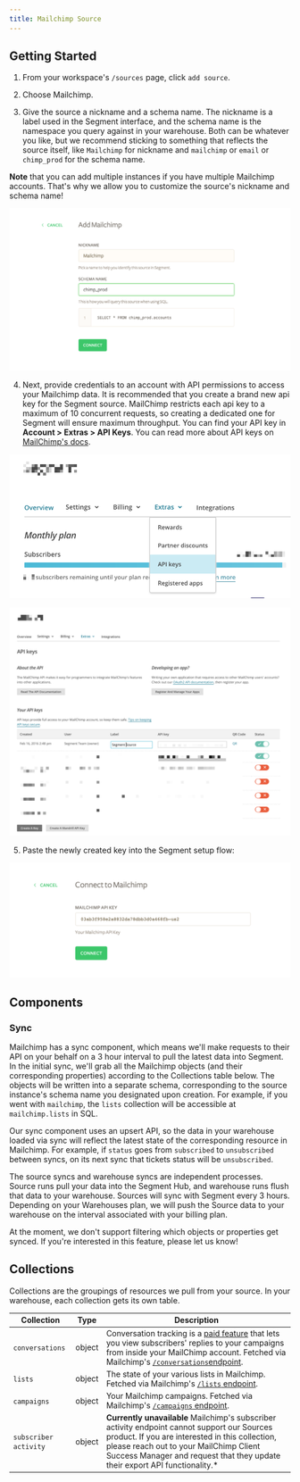 ```yaml
---
title: Mailchimp Source
---
```


## Getting Started

1. From your workspace's `/sources` page, click `add source`.

2. Choose Mailchimp.

3. Give the source a nickname and a schema name. The nickname is a label used in the Segment interface, and the schema name is the namespace you query against in your warehouse. Both can be whatever you like, but we recommend sticking to something that reflects the source itself, like `Mailchimp` for nickname and `mailchimp` or `email` or `chimp_prod` for the schema name.

  **Note** that you can add multiple instances if you have multiple Mailchimp accounts. That's why we allow you to customize the source's nickname and schema name!

  ![](images/2732771_Screen+Shot+2016-02-16+at+2.45.02+PM.png)

4. Next, provide credentials to an account with API permissions to access your Mailchimp data. It is recommended that you create a brand new api key for the Segment source. MailChimp restricts each api key to a maximum of 10 concurrent requests, so creating a dedicated one for Segment will ensure maximum throughput. You can find your API key in **Account > Extras > API Keys**. You can read more about API keys on [MailChimp's docs](http://kb.mailchimp.com/integrations/api-integrations/about-api-keys).

  ![](images/3027189_API+Keys.png)

  ![](images/3032880_ChimpKey.png)


5. Paste the newly created key into the Segment setup flow:

  ![](images/3146819_Screen+Shot+2016-02-16+at+2.52.00+PM.png)

## Components

### Sync

Mailchimp has a sync component, which means we'll make requests to their API on your behalf on a 3 hour interval to pull the latest data into Segment. In the initial sync, we'll grab all the Mailchimp objects (and their corresponding properties) according to the Collections table below. The objects will be written into a separate schema, corresponding to the source instance's schema name you designated upon creation. For example, if you went with `mailchimp`, the `lists` collection will be accessible at `mailchimp.lists` in SQL.

Our sync component uses an upsert API, so the data in your warehouse loaded via sync will reflect the latest state of the corresponding resource in Mailchimp.  For example,  if `status` goes from `subscribed` to `unsubscribed` between syncs, on its next sync that tickets status will be `unsubscribed`.

The source syncs and warehouse syncs are independent processes. Source runs pull your data into the Segment Hub, and warehouse runs flush that data to your warehouse. Sources will sync with Segment every 3 hours. Depending on your Warehouses plan, we will push the Source data to your warehouse on the interval associated with your billing plan.

At the moment, we don't support filtering which objects or properties get synced. If you're interested in this feature, please let us know!


## Collections

Collections are the groupings of resources we pull from your source. In your warehouse, each collection gets its own table.


|  Collection | Type | Description |
|  ------ | ------ | ------ |
|  `conversations` | object | Conversation tracking is a [paid feature](http://kb.mailchimp.com/accounts/billing/how-mailchimp-pricing-plans-work) that lets you view subscribers' replies to your campaigns from inside your MailChimp account. Fetched via Mailchimp's [`/conversations`endpoint](https://apidocs.mailchimp.com/api/2.0/conversations/list.php). |
|  `lists` | object | The state of your various lists in Mailchimp. Fetched via Mailchimp's [`/lists` endpoint](https://apidocs.mailchimp.com/api/2.0/lists/list.php). |
|  `campaigns` | object | Your Mailchimp campaigns. Fetched via Mailchimp's [`/campaigns` endpoint](https://apidocs.mailchimp.com/api/2.0/campaigns/list.php). |
|  `subscriber activity` | object | **Currently unavailable** Mailchimp's subscriber activity endpoint cannot support our Sources product. If you are interested in this collection, please reach out to your MailChimp Client Success Manager and request that they update their export API functionality.* |
